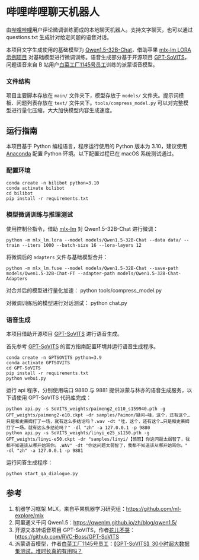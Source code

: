 # 哔哩哔哩聊天机器人

由[哔哩哔哩](https://bilibili.com)用户评论微调训练而成的本地聊天机器人。支持文字聊天，也可以通过 questions.txt 生成针对给定问题的语音对话。

本项目文字生成使用的基础模型为 [Qwen1.5-32B-Chat](https://huggingface.co/Qwen/Qwen1.5-32B-Chat)，借助苹果 [mlx-lm LORA 示例项目](https://github.com/ml-explore/mlx-examples/blob/main/llms/mlx_lm/LORA.md) 对基础模型进行微调训练。语音生成部分基于开源项目 [GPT-SoVITS](https://github.com/RVC-Boss/GPT-SoVITS)，问题语音来自 B 站用户[白菜工厂1145号员工](https://space.bilibili.com/518098961)训练的派蒙语音模型。

### 文件结构

项目主要脚本存放在 `main/` 文件夹下，模型存放于 `models/` 文件夹。提示词模板、问题列表存放在 `text/` 文件夹下。`tools/compress_model.py` 可以对完整模型进行量化压缩，大大加快模型内容生成速度。

## 运行指南

本项目基于 Python 编程语言，程序运行使用的 Python 版本为 3.10，建议使用 [Anaconda](https://www.anaconda.com) 配置 Python 环境。以下配置过程已在 macOS 系统测试通过。


### 配置环境

```
conda create -n bilibot python=3.10
conda activate bilibot
cd bilibot
pip install -r requirements.txt
```

### 模型微调训练与推理测试

使用控制台指令，借助 [mlx-lm](https://github.com/ml-explore/mlx-examples/blob/main/llms/mlx_lm/LORA.md) 对 Qwen1.5-32B-Chat 进行微调：

```
python -m mlx_lm.lora --model models/Qwen1.5-32B-Chat --data data/ --train --iters 1000 --batch-size 16 --lora-layers 12
```

将微调后的 `adapters` 文件与基础模型合并：

```
python -m mlx_lm.fuse --model models/Qwen1.5-32B-Chat --save-path models/Qwen1.5-32B-Chat-FT --adapter-path models/Qwen1.5-32B-Chat-Adapters
```

对合并后的模型进行量化加速：
python tools/compress_model.py

对微调训练后的模型进行对话测试：
python chat.py

### 语音生成
本项目借助开源项目 [GPT-SoVITS](https://github.com/RVC-Boss/GPT-SoVITS) 进行语音生成。

首先参考 [GPT-SoVITS](https://github.com/RVC-Boss/GPT-SoVITS) 的官方指南配置环境并运行语音生成程序。

```
conda create -n GPTSOVITS python=3.9
conda activate GPTSOVITS
cd GPT-SoVITS
pip install -r requirements.txt
python webui.py
```

运行 api 程序，分别使用端口 9880 与 9881 提供派蒙与林亦的语音生成服务，以下请使用 GPT-SoVITS 代码库完成：
```
python api.py -s SoVITS_weights/paimeng2_e110_s159940.pth -g GPT_weights/paimeng2-e10.ckpt -dr samples/Paimon/疑问—哇，这个，还有这个…只是和史莱姆打了一场，就有这么多结论吗？.wav -dt "哇，这个，还有这个…只是和史莱姆打了一场，就有这么多结论吗？" -dl "zh" -a 127.0.0.1 -p 9880
python api.py -s SoVITS_weights/linyi_e25_s1150.pth -g GPT_weights/linyi-e50.ckpt -dr "samples/linyi/【愤怒】你这问题太弱智了，我都不知道该从哪开始骂你。.WAV" -dt "你这问题太弱智了，我都不知道该从哪开始骂你。" -dl "zh" -a 127.0.0.1 -p 9881
```

运行问答生成程序：
```
python start_qa_dialogue.py
```

## 参考

1. 机器学习框架 MLX，来自苹果机器学习研究组：https://github.com/ml-explore/mlx
2. 阿里通义千问 Qwen1.5：https://qwenlm.github.io/zh/blog/qwen1.5/
3. 开源文本转语音项目 GPT-SoVITS，作者[花儿不哭](https://space.bilibili.com/5760446)：https://github.com/RVC-Boss/GPT-SoVITS
4. 派蒙语音模型，作者[白菜工厂1145号员工](https://space.bilibili.com/518098961)：[【GPT-SoVITS】30小时超大数据集测试，堆时长真的有用吗？](https://www.bilibili.com/video/BV1Yu4m1N79m)